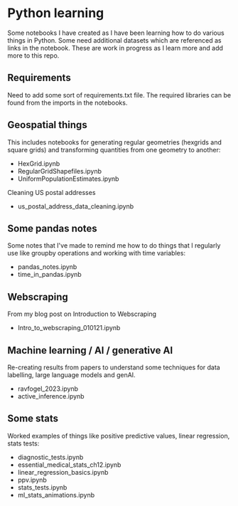 # Python learning

Some notebooks I have created as I have been learning how to do various things in Python. Some need additional datasets which are referenced as links in the notebook. These are work in progress as I learn more and add more to this repo.

## Requirements

Need to add some sort of requirements.txt file. The required libraries can be found from the imports in the notebooks.


## Geospatial things

This includes notebooks for generating regular geometries (hexgrids and square grids) and transforming quantities from one geometry to another:

- HexGrid.ipynb
- RegularGridShapefiles.ipynb
- UniformPopulationEstimates.ipynb

Cleaning US postal addresses
- us_postal_address_data_cleaning.ipynb

## Some pandas notes

Some notes that I've made to remind me how to do things that I regularly use like groupby operations and working with time variables:

- pandas_notes.ipynb
- time_in_pandas.ipynb

## Webscraping

From my blog post on Introduction to Webscraping

- Intro_to_webscraping_010121.ipynb

## Machine learning / AI / generative AI

Re-creating results from papers to understand some techniques for data labelling, large language models and genAI.

- ravfogel_2023.ipynb
- active_inference.ipynb

## Some stats

Worked examples of things like positive predictive values, linear regression, stats tests:

- diagnostic_tests.ipynb
- essential_medical_stats_ch12.ipynb
- linear_regression_basics.ipynb
- ppv.ipynb
- stats_tests.ipynb
- ml_stats_animations.ipynb
